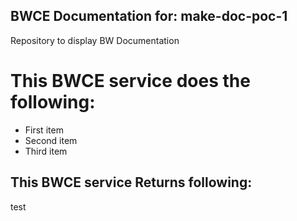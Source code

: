 BWCE Documentation for: make-doc-poc-1
-------

Repository to display BW Documentation

This BWCE service does the following:
===========================

- First item
- Second item
- Third item

## This BWCE service Returns following:

test
